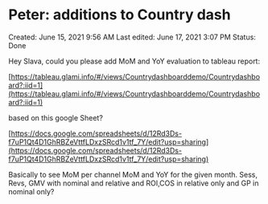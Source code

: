 # Peter: additions to Country dash

Created: June 15, 2021 9:56 AM
Last edited: June 17, 2021 3:07 PM
Status: Done

Hey Slava, could you please add MoM and YoY evaluation to tableau report:

[https://tableau.glami.info/#/views/Countrydashboarddemo/Countrydashboard?:iid=1](https://tableau.glami.info/#/views/Countrydashboarddemo/Countrydashboard?:iid=1)

based on this google Sheet?

[https://docs.google.com/spreadsheets/d/12Rd3Ds-f7uP1Qt4D1GhRBZeVttfLDxzSRcd1v1tf_7Y/edit?usp=sharing](https://docs.google.com/spreadsheets/d/12Rd3Ds-f7uP1Qt4D1GhRBZeVttfLDxzSRcd1v1tf_7Y/edit?usp=sharing)

Basically to see MoM per channel MoM and YoY for the given month. Sess, Revs, GMV with nominal and relative and ROI,COS in relative only and GP in nominal only?